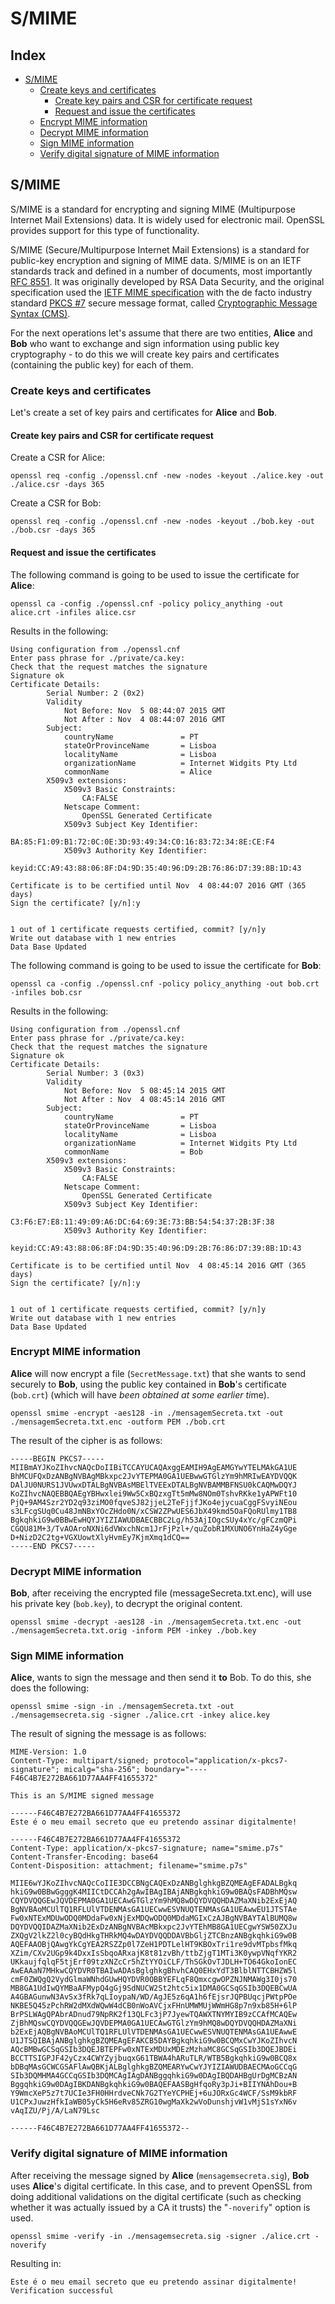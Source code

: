 # S/MIME <!-- omit in toc -->

## Index <!-- omit in toc -->

- [S/MIME](#smime)
  - [Create keys and certificates](#create-keys-and-certificates)
    - [Create key pairs and CSR for certificate request](#create-key-pairs-and-csr-for-certificate-request)
    - [Request and issue the certificates](#request-and-issue-the-certificates)
  - [Encrypt MIME information](#encrypt-mime-information)
  - [Decrypt MIME information](#decrypt-mime-information)
  - [Sign MIME information](#sign-mime-information)
  - [Verify digital signature of MIME information](#verify-digital-signature-of-mime-information)


## S/MIME

S/MIME is a standard for encrypting and signing MIME (Multipurpose Internet Mail Extensions) data. It is widely used for electronic mail. OpenSSL provides support for this type of functionality.

S/MIME (Secure/Multipurpose Internet Mail Extensions) is a standard for public-key encryption and signing of MIME data. S/MIME is on an IETF standards track and defined in a number of documents, most importantly [RFC 8551](https://datatracker.ietf.org/doc/html/rfc8551). It was originally developed by RSA Data Security, and the original specification used the [IETF MIME specification](https://datatracker.ietf.org/doc/html/rfc2045) with the de facto industry standard [PKCS #7](https://en.wikipedia.org/wiki/PKCS_7) secure message format, called [Cryptographic Message Syntax (CMS)](https://datatracker.ietf.org/doc/html/rfc5652).

For the next operations let's assume that there are two entities, **Alice** and **Bob** who want to exchange and sign information using public key cryptography - to do this we will create key pairs and certificates (containing the public key) for each of them.

### Create keys and certificates

Let's create a set of key pairs and certificates for **Alice** and **Bob**.

#### Create key pairs and CSR for certificate request

Create a CSR for Alice:

    openssl req -config ./openssl.cnf -new -nodes -keyout ./alice.key -out ./alice.csr -days 365

Create a CSR for Bob:
    
    openssl req -config ./openssl.cnf -new -nodes -keyout ./bob.key -out ./bob.csr -days 365

#### Request and issue the certificates

The following command is going to be used to issue the certificate for **Alice**:

    openssl ca -config ./openssl.cnf -policy policy_anything -out alice.crt -infiles alice.csr

Results in the following:

    Using configuration from ./openssl.cnf
    Enter pass phrase for ./private/ca.key:
    Check that the request matches the signature
    Signature ok
    Certificate Details:
            Serial Number: 2 (0x2)
            Validity
                Not Before: Nov  5 08:44:07 2015 GMT
                Not After : Nov  4 08:44:07 2016 GMT
            Subject:
                countryName               = PT
                stateOrProvinceName       = Lisboa
                localityName              = Lisboa
                organizationName          = Internet Widgits Pty Ltd
                commonName                = Alice
            X509v3 extensions:
                X509v3 Basic Constraints: 
                    CA:FALSE
                Netscape Comment: 
                    OpenSSL Generated Certificate
                X509v3 Subject Key Identifier: 
                    BA:85:F1:09:B1:72:0C:0E:3D:93:49:34:C0:16:83:72:34:8E:CE:F4
                X509v3 Authority Key Identifier: 
                    keyid:CC:A9:43:88:06:8F:D4:9D:35:40:96:D9:2B:76:86:D7:39:8B:1D:43

    Certificate is to be certified until Nov  4 08:44:07 2016 GMT (365 days)
    Sign the certificate? [y/n]:y


    1 out of 1 certificate requests certified, commit? [y/n]y
    Write out database with 1 new entries
    Data Base Updated

The following command is going to be used to issue the certificate for **Bob**:

    openssl ca -config ./openssl.cnf -policy policy_anything -out bob.crt -infiles bob.csr

Results in the following:

    Using configuration from ./openssl.cnf
    Enter pass phrase for ./private/ca.key:
    Check that the request matches the signature
    Signature ok
    Certificate Details:
            Serial Number: 3 (0x3)
            Validity
                Not Before: Nov  5 08:45:14 2015 GMT
                Not After : Nov  4 08:45:14 2016 GMT
            Subject:
                countryName               = PT
                stateOrProvinceName       = Lisboa
                localityName              = Lisboa
                organizationName          = Internet Widgits Pty Ltd
                commonName                = Bob
            X509v3 extensions:
                X509v3 Basic Constraints: 
                    CA:FALSE
                Netscape Comment: 
                    OpenSSL Generated Certificate
                X509v3 Subject Key Identifier: 
                    C3:F6:E7:E8:11:49:09:A6:DC:64:69:3E:73:BB:54:54:37:2B:3F:38
                X509v3 Authority Key Identifier: 
                    keyid:CC:A9:43:88:06:8F:D4:9D:35:40:96:D9:2B:76:86:D7:39:8B:1D:43

    Certificate is to be certified until Nov  4 08:45:14 2016 GMT (365 days)
    Sign the certificate? [y/n]:y


    1 out of 1 certificate requests certified, commit? [y/n]y
    Write out database with 1 new entries
    Data Base Updated

### Encrypt MIME information

**Alice** will now encrypt a file (`SecretMessage.txt`) that she wants to send securely to **Bob**, using the public key contained in **Bob**'s certificate (`bob.crt`) (which will have *been obtained at some earlier ti*me).

    openssl smime -encrypt -aes128 -in ./mensagemSecreta.txt -out ./mensagemSecreta.txt.enc -outform PEM ./bob.crt

The result of the cipher is as follows:

    -----BEGIN PKCS7-----
    MIIBmAYJKoZIhvcNAQcDoIIBiTCCAYUCAQAxggEAMIH9AgEAMGYwYTELMAkGA1UE
    BhMCUFQxDzANBgNVBAgMBkxpc2JvYTEPMA0GA1UEBwwGTGlzYm9hMRIwEAYDVQQK
    DAlJU0NURS1JVUwxDTALBgNVBAsMBElTVEExDTALBgNVBAMMBFNSU0kCAQMwDQYJ
    KoZIhvcNAQEBBQAEgYBHwxlei9Ww5CxBQzxgTt5mMw8NOm0TshvRKke1yAPWFt10
    PjQ+9AM4Szr2YD2q93ziMO0fqveSJ82jjeL2TeFjjfJKo4ejycuaCggFSvyiNEou
    s3LFcgSUq0Cu48JmNBxYOcZHdo0N/xCSW2ZPwUES6JbX49kmd5OaFQoRUlmy1TB8
    BgkqhkiG9w0BBwEwHQYJYIZIAWUDBAECBBC2Lg/h53AjIOgcSUy4xYc/gFCzmQPi
    CGQU81M+3/TvAOAroNXNi6dVWxchNcm1JrFjPzl+/quZobR1MXUNO6YnHaZ4yGge
    D+NizD2C2tg+VGXUowtXlyHvmEy7KjmXmq1dCQ==
    -----END PKCS7-----

### Decrypt MIME information

**Bob**, after receiving the encrypted file (messageSecreta.txt.enc), will use his private key (`bob.key`), to decrypt the original content.

    openssl smime -decrypt -aes128 -in ./mensagemSecreta.txt.enc -out ./mensagemSecreta.txt.orig -inform PEM -inkey ./bob.key 

### Sign MIME information

**Alice**, wants to sign the message and then send it **to** Bob. To do this, she does the following:

    openssl smime -sign -in ./mensagemSecreta.txt -out ./mensagemsecreta.sig -signer ./alice.crt -inkey alice.key

The result of signing the message is as follows:

    MIME-Version: 1.0
    Content-Type: multipart/signed; protocol="application/x-pkcs7-signature"; micalg="sha-256"; boundary="----F46C4B7E272BA661D77AA4FF41655372"

    This is an S/MIME signed message

    ------F46C4B7E272BA661D77AA4FF41655372
    Este é o meu email secreto que eu pretendo assinar digitalmente!

    ------F46C4B7E272BA661D77AA4FF41655372
    Content-Type: application/x-pkcs7-signature; name="smime.p7s"
    Content-Transfer-Encoding: base64
    Content-Disposition: attachment; filename="smime.p7s"

    MIIE6wYJKoZIhvcNAQcCoIIE3DCCBNgCAQExDzANBglghkgBZQMEAgEFADALBgkq
    hkiG9w0BBwGgggK4MIICtDCCAh2gAwIBAgIBAjANBgkqhkiG9w0BAQsFADBhMQsw
    CQYDVQQGEwJQVDEPMA0GA1UECAwGTGlzYm9hMQ8wDQYDVQQHDAZMaXNib2ExEjAQ
    BgNVBAoMCUlTQ1RFLUlVTDENMAsGA1UECwwESVNUQTENMAsGA1UEAwwEU1JTSTAe
    Fw0xNTExMDUwODQ0MDdaFw0xNjExMDQwODQ0MDdaMGIxCzAJBgNVBAYTAlBUMQ8w
    DQYDVQQIDAZMaXNib2ExDzANBgNVBAcMBkxpc2JvYTEhMB8GA1UECgwYSW50ZXJu
    ZXQgV2lkZ2l0cyBQdHkgTHRkMQ4wDAYDVQQDDAVBbGljZTCBnzANBgkqhkiG9w0B
    AQEFAAOBjQAwgYkCgYEA2RSZZp0l7ZeH1PDTLelHT9KBOxTri1re9dvMTpbsfMkq
    XZim/CXv2UGp9k4DxxIsSbqoARxajK8t81zvBh/ttbZjgT1MTi3K0ywpVNqfYKR2
    UKkaujfqlqF5tjErf09tzXNZcCr5hZtYYOiCLF/ThSGkOvTJDLH+TO64GkoIonEC
    AwEAAaN7MHkwCQYDVR0TBAIwADAsBglghkgBhvhCAQ0EHxYdT3BlblNTTCBHZW5l
    cmF0ZWQgQ2VydGlmaWNhdGUwHQYDVR0OBBYEFLqF8QmxcgwOPZNJNMAWg3I0js70
    MB8GA1UdIwQYMBaAFMypQ4gGj9SdNUCW2St2htc5ix1DMA0GCSqGSIb3DQEBCwUA
    A4GBAGunwN3AvSx3fRk7qLIoypaN/WD/AgJE5z6qA1h6fEjsrJQPBUqcjPWtpPOe
    NKBE5Q45zPchRW2dMXdWQwW4dCB0nWoAVCjxFHnUMWMUjWWmHG8p7n9xb85H+6lP
    BrPSLWAgQPAbrADnud79NpRK2f13QLFc3jP7JyewTQAWXTNYMYIB9zCCAfMCAQEw
    ZjBhMQswCQYDVQQGEwJQVDEPMA0GA1UECAwGTGlzYm9hMQ8wDQYDVQQHDAZMaXNi
    b2ExEjAQBgNVBAoMCUlTQ1RFLUlVTDENMAsGA1UECwwESVNUQTENMAsGA1UEAwwE
    U1JTSQIBAjANBglghkgBZQMEAgEFAKCB5DAYBgkqhkiG9w0BCQMxCwYJKoZIhvcN
    AQcBMBwGCSqGSIb3DQEJBTEPFw0xNTExMDUxMDEzMzhaMC8GCSqGSIb3DQEJBDEi
    BCCTTSIGPJF42yCzx4CWYZyjbuqxG61TBWA4hARuTLR/WTB5BgkqhkiG9w0BCQ8x
    bDBqMAsGCWCGSAFlAwQBKjALBglghkgBZQMEARYwCwYJYIZIAWUDBAECMAoGCCqG
    SIb3DQMHMA4GCCqGSIb3DQMCAgIAgDANBggqhkiG9w0DAgIBQDAHBgUrDgMCBzAN
    BggqhkiG9w0DAgIBKDANBgkqhkiG9w0BAQEFAASBgHfqoRy3pJi+BIIYNAhDou+B
    Y9WmcXeP5z7t7UCIe3FH0HHrdveCNk7G2TYeYCPHEj+6uJORxGc4WCF/SsM9kbRF
    U1CPxJuwzHfkIaWB05yCk5H6eRv85ZRG10wgMaXk2wVoDunshjvW1vMjS1sYxN6v
    vAqIZU/Pj/A/LaN79Lsc

    ------F46C4B7E272BA661D77AA4FF41655372--

### Verify digital signature of MIME information

After receiving the message signed by **Alice** (`mensagemsecreta.sig`), **Bob** uses **Alice**'s digital certificate. In this case, and to prevent OpenSSL from doing additional validations on the digital certificate (such as checking whether it was actually issued by a CA it trusts) the "`-noverify`" option is used.

    openssl smime -verify -in ./mensagemsecreta.sig -signer ./alice.crt -noverify

Resulting in:

    Este é o meu email secreto que eu pretendo assinar digitalmente!
    Verification successful
